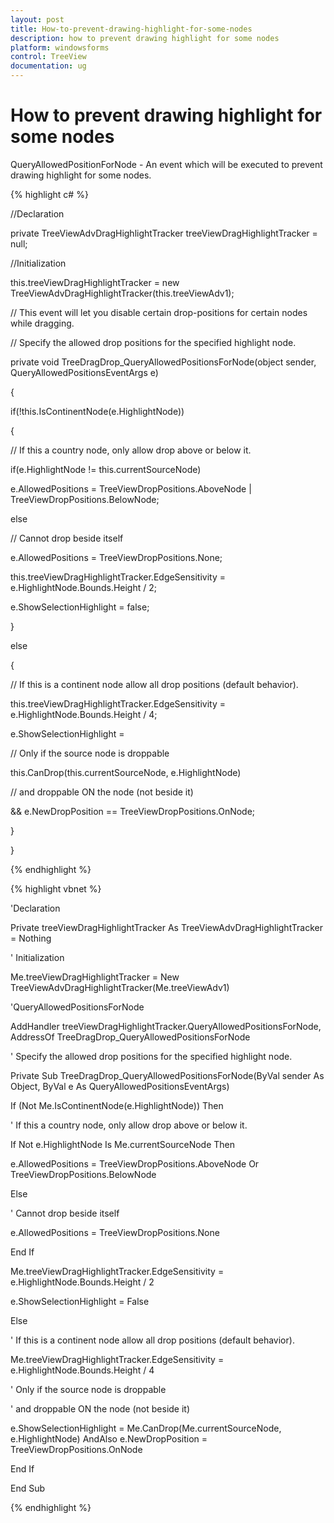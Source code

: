 ```yaml
---
layout: post
title: How-to-prevent-drawing-highlight-for-some-nodes
description: how to prevent drawing highlight for some nodes
platform: windowsforms
control: TreeView 
documentation: ug
---
```


# How to prevent drawing highlight for some nodes

QueryAllowedPositionForNode - An event which will be executed to prevent drawing highlight for some nodes.

{% highlight c# %}



//Declaration 

private TreeViewAdvDragHighlightTracker treeViewDragHighlightTracker = null;

//Initialization

this.treeViewDragHighlightTracker = new TreeViewAdvDragHighlightTracker(this.treeViewAdv1);



// This event will let you disable certain drop-positions for certain nodes while dragging.

// Specify the allowed drop positions for the specified highlight node.

private void TreeDragDrop_QueryAllowedPositionsForNode(object sender, QueryAllowedPositionsEventArgs e)

{

if(!this.IsContinentNode(e.HighlightNode))

{

// If this a country node, only allow drop above or below it.

if(e.HighlightNode != this.currentSourceNode)

e.AllowedPositions = TreeViewDropPositions.AboveNode | TreeViewDropPositions.BelowNode;

else

// Cannot drop beside itself

e.AllowedPositions = TreeViewDropPositions.None;

this.treeViewDragHighlightTracker.EdgeSensitivity = e.HighlightNode.Bounds.Height / 2;

e.ShowSelectionHighlight = false;

}

else

{

// If this is a continent node allow all drop positions (default behavior).

this.treeViewDragHighlightTracker.EdgeSensitivity = e.HighlightNode.Bounds.Height / 4;

e.ShowSelectionHighlight = 

// Only if the source node is droppable

this.CanDrop(this.currentSourceNode, e.HighlightNode)

// and droppable ON the node (not beside it)

&& e.NewDropPosition == TreeViewDropPositions.OnNode;

}

}

{% endhighlight %}

{% highlight vbnet %}



'Declaration

Private treeViewDragHighlightTracker As TreeViewAdvDragHighlightTracker = Nothing

' Initialization

Me.treeViewDragHighlightTracker = New TreeViewAdvDragHighlightTracker(Me.treeViewAdv1)



'QueryAllowedPositionsForNode

AddHandler treeViewDragHighlightTracker.QueryAllowedPositionsForNode, AddressOf TreeDragDrop_QueryAllowedPositionsForNode

' Specify the allowed drop positions for the specified highlight node.

Private Sub TreeDragDrop_QueryAllowedPositionsForNode(ByVal sender As Object, ByVal e As QueryAllowedPositionsEventArgs)

If (Not Me.IsContinentNode(e.HighlightNode)) Then

' If this a country node, only allow drop above or below it.

If Not e.HighlightNode Is Me.currentSourceNode Then

e.AllowedPositions = TreeViewDropPositions.AboveNode Or TreeViewDropPositions.BelowNode

Else

' Cannot drop beside itself

e.AllowedPositions = TreeViewDropPositions.None

End If

Me.treeViewDragHighlightTracker.EdgeSensitivity = e.HighlightNode.Bounds.Height / 2

e.ShowSelectionHighlight = False

Else

' If this is a continent node allow all drop positions (default behavior).

Me.treeViewDragHighlightTracker.EdgeSensitivity = e.HighlightNode.Bounds.Height / 4

' Only if the source node is droppable

' and droppable ON the node (not beside it)

e.ShowSelectionHighlight = Me.CanDrop(Me.currentSourceNode, e.HighlightNode) AndAlso e.NewDropPosition = TreeViewDropPositions.OnNode

End If

End Sub

{% endhighlight %}

